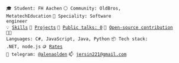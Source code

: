 <code>🎓 Student: FH Aachen</code>
<code>⚪ Community: OldBros, MetatechEducation</code>
<code>👷 Speciality: Software engineer</code><br>
<code>💡 [Skills](SKILLS.md)</code>
<code>🧻 [Projects](PROJECTS.md)</code>
<code>📢 [Public talks: 0](TALKS.md)</code>
<code>👀 [Open-source contribution](CONTRIBUTION.md)</code><br>
<code>🧑‍💻 Languages: C#, JavaScript, Java, Python</code>
<code>📦 Tech stack: .NET, node.js</code>
<code>🪙 [Rates](RATES.md)</code><br>
<code>💬 telegram: [@alenaolden](https://telegram.me/alenaolden)</code>
<code>📫 [jersin221@gmail.com](mailto:jersin221@gmail.com)</code>
